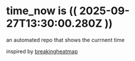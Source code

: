 # time_now is (( 2025-09-27T13:30:00.280Z ))

an automated repo that shows the currnent time

inspired by [breakingheatmap](https://github.com/breakingheatmap/breakingheatmap)